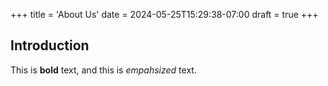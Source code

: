+++
title = 'About Us'
date = 2024-05-25T15:29:38-07:00
draft = true
+++
## Introduction

This is **bold** text, and this is *empahsized* text.
